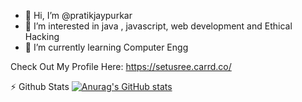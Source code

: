 - 👋 Hi, I’m @pratikjaypurkar
- 👀 I’m interested in java , javascript, web development and Ethical Hacking
- 🌱 I’m currently learning Computer Engg

Check Out My Profile Here: https://setusree.carrd.co/

⚡ Github Stats
[![Anurag's GitHub stats](https://github-readme-stats.vercel.app/api?pratikjaypurkar=anuraghazra)](https://github.com/anuraghazra/github-readme-stats)

<!---
pratikjaypurkar/pratikjaypurkar is a ✨ special ✨ repository because its `README.md` (this file) appears on your GitHub profile.
You can click the Preview link to take a look at your changes.
--->
